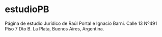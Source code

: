 # estudioPB
Página de estudio Jurídico de Raúl Portal e Ignacio Barni. Calle 13 Nº491 Piso 7 Dto B. La Plata, Buenos Aires, Argentina.
